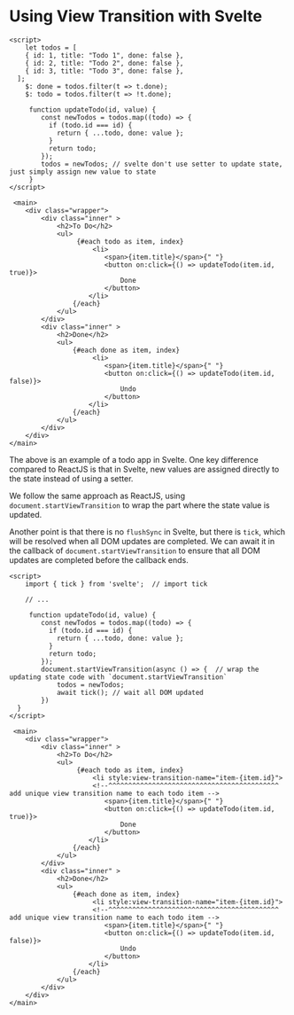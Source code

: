 # Using View Transition with Svelte

```tsx
<script>
	let todos = [
    { id: 1, title: "Todo 1", done: false },
    { id: 2, title: "Todo 2", done: false },
    { id: 3, title: "Todo 3", done: false },
  ];
	$: done = todos.filter(t => t.done);
	$: todo = todos.filter(t => !t.done);

	 function updateTodo(id, value) {
        const newTodos = todos.map((todo) => {
          if (todo.id === id) {
            return { ...todo, done: value };
          }
          return todo;
        });
		todos = newTodos; // svelte don't use setter to update state, just simply assign new value to state
     }
</script>

 <main>
	<div class="wrapper">
		<div class="inner" >
			<h2>To Do</h2>
			<ul>
				 {#each todo as item, index}
					 <li>
						<span>{item.title}</span>{" "}
						<button on:click={() => updateTodo(item.id, true)}>
							Done
						</button>
					</li>
				{/each} 
			</ul>
		</div>
		<div class="inner" >
			<h2>Done</h2>
			<ul>
				{#each done as item, index}
					 <li>
						<span>{item.title}</span>{" "}
						<button on:click={() => updateTodo(item.id, false)}>
							Undo
						</button>
					</li>
				{/each} 
			</ul>
		</div>
	</div>
</main>
```

The above is an example of a todo app in Svelte. One key difference compared to ReactJS is that in Svelte, new values are assigned directly to the state instead of using a setter.

We follow the same approach as ReactJS, using `document.startViewTransition` to wrap the part where the state value is updated.

Another point is that there is no `flushSync` in Svelte, but there is `tick`, which will be resolved when all DOM updates are completed. We can await it in the callback of `document.startViewTransition` to ensure that all DOM updates are completed before the callback ends.

```tsx
<script>
	import { tick } from 'svelte';  // import tick

    // ...

	 function updateTodo(id, value) {
        const newTodos = todos.map((todo) => {
          if (todo.id === id) {
            return { ...todo, done: value };
          }
          return todo;
        });
		document.startViewTransition(async () => {  // wrap the updating state code with `document.startViewTransition`
			todos = newTodos;
			await tick(); // wait all DOM updated
		})
  }
</script>

 <main>
	<div class="wrapper">
		<div class="inner" >
			<h2>To Do</h2>
			<ul>
				 {#each todo as item, index}
					 <li style:view-transition-name="item-{item.id}">
                     <!--^^^^^^^^^^^^^^^^^^^^^^^^^^^^^^^^^^^^^^^^^^^ add unique view transition name to each todo item -->
						<span>{item.title}</span>{" "}
						<button on:click={() => updateTodo(item.id, true)}>
							Done
						</button>
					</li>
				{/each} 
			</ul>
		</div>
		<div class="inner" >
			<h2>Done</h2>
			<ul>
				{#each done as item, index}
					 <li style:view-transition-name="item-{item.id}">
                     <!--^^^^^^^^^^^^^^^^^^^^^^^^^^^^^^^^^^^^^^^^^^^ add unique view transition name to each todo item -->
						<span>{item.title}</span>{" "}
						<button on:click={() => updateTodo(item.id, false)}>
							Undo
						</button>
					</li>
				{/each} 
			</ul>
		</div>
	</div>
</main>
```
